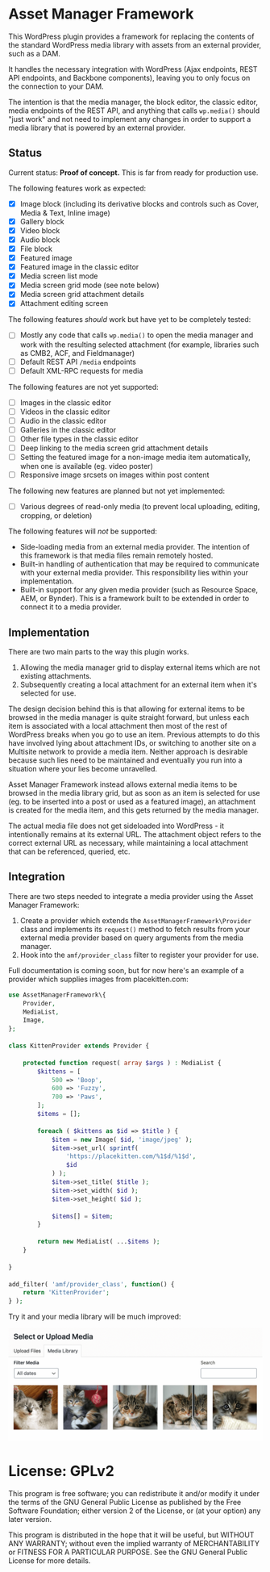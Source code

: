 # Asset Manager Framework

This WordPress plugin provides a framework for replacing the contents of the standard WordPress media library with assets from an external provider, such as a DAM.

It handles the necessary integration with WordPress (Ajax endpoints, REST API endpoints, and Backbone components), leaving you to only focus on the connection to your DAM.

The intention is that the media manager, the block editor, the classic editor, media endpoints of the REST API, and anything that calls `wp.media()` should "just work" and not need to implement any changes in order to support a media library that is powered by an external provider.

## Status

Current status: **Proof of concept.** This is far from ready for production use.

The following features work as expected:

* [X] Image block (including its derivative blocks and controls such as Cover, Media & Text, Inline image)
* [X] Gallery block
* [X] Video block
* [X] Audio block
* [X] File block
* [X] Featured image
* [X] Featured image in the classic editor
* [X] Media screen list mode
* [X] Media screen grid mode (see note below)
* [X] Media screen grid attachment details
* [X] Attachment editing screen

The following features *should* work but have yet to be completely tested:

* [ ] Mostly any code that calls `wp.media()` to open the media manager and work with the resulting selected attachment (for example, libraries such as CMB2, ACF, and Fieldmanager)
* [ ] Default REST API `/media` endpoints
* [ ] Default XML-RPC requests for media

The following features are not yet supported:

* [ ] Images in the classic editor
* [ ] Videos in the classic editor
* [ ] Audio in the classic editor
* [ ] Galleries in the classic editor
* [ ] Other file types in the classic editor
* [ ] Deep linking to the media screen grid attachment details
* [ ] Setting the featured image for a non-image media item automatically, when one is available (eg. video poster)
* [ ] Responsive image srcsets on images within post content

The following new features are planned but not yet implemented:

* [ ] Various degrees of read-only media (to prevent local uploading, editing, cropping, or deletion)

The following features will *not* be supported:

* Side-loading media from an external media provider. The intention of this framework is that media files remain remotely hosted.
* Built-in handling of authentication that may be required to communicate with your external media provider. This responsibility lies within your implementation.
* Built-in support for any given media provider (such as Resource Space, AEM, or Bynder). This is a framework built to be extended in order to connect it to a media provider.

## Implementation

There are two main parts to the way this plugin works.

1. Allowing the media manager grid to display external items which are not existing attachments.
2. Subsequently creating a local attachment for an external item when it's selected for use.

The design decision behind this is that allowing for external items to be browsed in the media manager is quite straight forward, but unless each item is associated with a local attachment then most of the rest of WordPress breaks when you go to use an item. Previous attempts to do this have involved lying about attachment IDs, or switching to another site on a Multisite network to provide a media item. Neither approach is desirable because such lies need to be maintained and eventually you run into a situation where your lies become unravelled.

Asset Manager Framework instead allows external media items to be browsed in the media library grid, but as soon as an item is selected for use (eg. to be inserted into a post or used as a featured image), an attachment is created for the media item, and this gets returned by the media manager.

The actual media file does not get sideloaded into WordPress - it intentionally remains at its external URL. The attachment object refers to the correct external URL as necessary, while maintaining a local attachment that can be referenced, queried, etc.

## Integration

There are two steps needed to integrate a media provider using the Asset Manager Framework:

1. Create a provider which extends the `AssetManagerFramework\Provider` class and implements its `request()` method to fetch results from your external media provider based on query arguments from the media manager.
2. Hook into the `amf/provider_class` filter to register your provider for use.

Full documentation is coming soon, but for now here's an example of a provider which supplies images from placekitten.com:

```php
use AssetManagerFramework\{
	Provider,
	MediaList,
	Image,
};

class KittenProvider extends Provider {

	protected function request( array $args ) : MediaList {
		$kittens = [
			500 => 'Boop',
			600 => 'Fuzzy',
			700 => 'Paws',
		];
		$items = [];

		foreach ( $kittens as $id => $title ) {
			$item = new Image( $id, 'image/jpeg' );
			$item->set_url( sprintf(
				'https://placekitten.com/%1$d/%1$d',
				$id
			) );
			$item->set_title( $title );
			$item->set_width( $id );
			$item->set_height( $id );

			$items[] = $item;
		}

		return new MediaList( ...$items );
	}

}

add_filter( 'amf/provider_class', function() {
	return 'KittenProvider';
} );
```

Try it and your media library will be much improved:

![Kittens](assets/KittenProvider.png)

# License: GPLv2 #

This program is free software; you can redistribute it and/or modify
it under the terms of the GNU General Public License as published by
the Free Software Foundation; either version 2 of the License, or
(at your option) any later version.

This program is distributed in the hope that it will be useful,
but WITHOUT ANY WARRANTY; without even the implied warranty of
MERCHANTABILITY or FITNESS FOR A PARTICULAR PURPOSE.  See the
GNU General Public License for more details.
